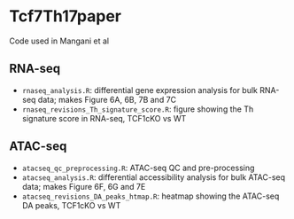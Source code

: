# Tcf7Th17paper

Code used in Mangani et al

## RNA-seq

  * `rnaseq_analysis.R`: differential gene expression analysis for bulk RNA-seq data; makes Figure 6A, 6B, 7B and 7C
  * `rnaseq_revisions_Th_signature_score.R`: figure showing the Th signature score in RNA-seq, TCF1cKO vs WT
  
## ATAC-seq  

  * `atacseq_qc_preprocessing.R`: ATAC-seq QC and pre-processing
  * `atacseq_analysis.R`: differential accessibility analysis for bulk ATAC-seq data; makes Figure 6F, 6G and 7E
  * `atacseq_revisions_DA_peaks_htmap.R`: heatmap showing the ATAC-seq DA peaks, TCF1cKO vs WT
